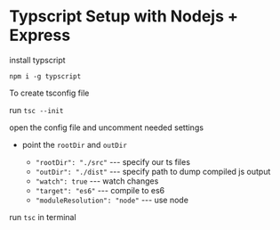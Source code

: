 # Typscript Setup with Nodejs + Express

<!-- Run watch mode in terminal
    `tsc types.ts -w` -->

install typscript 

`npm i -g typscript`

To create tsconfig file 

run `tsc --init` 

open the config file and uncomment needed settings

* point the `rootDir` and `outDir`

    - `"rootDir": "./src"` --- specify our ts files
    - `"outDir": "./dist"` --- specify path to dump compiled js output
    - `"watch": true` --- watch changes
    - `"target": "es6"` --- compile to es6
    - `"moduleResolution": "node"` --- use node

run `tsc` in terminal


